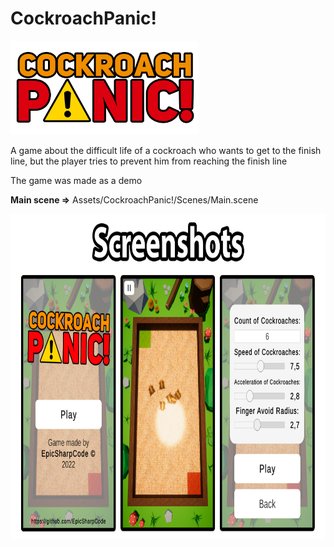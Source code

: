 # CockroachPanic!
<img src="https://github.com/EpicSharpCode/CockroachPanic/blob/master/Assets/CockroachPanic!/Graphics/Logo.png" width="300" height="150">

A game about the difficult life of a cockroach who wants to get to the finish line, but the player tries to prevent him from reaching the finish line

The game was made as a demo

<b>Main scene =></b> Assets/CockroachPanic!/Scenes/Main.scene

<img src="https://github.com/EpicSharpCode/CockroachPanic/blob/master/Media/CockroachPanic Screenshots Split alpha.png" width="800" height="520">
